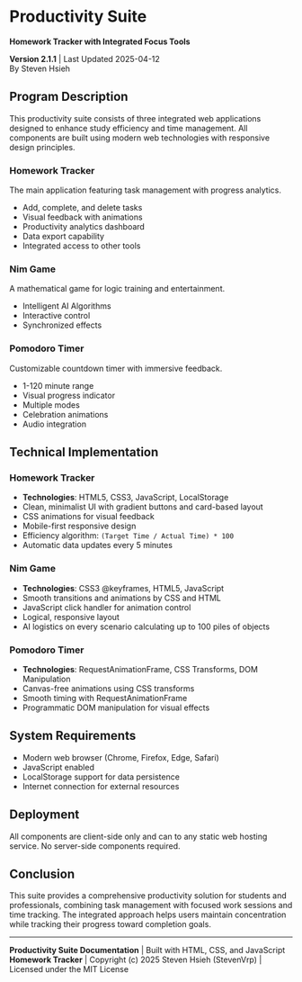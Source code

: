 # Productivity Suite  
​**​Homework Tracker with Integrated Focus Tools​**​  

​**​Version 2.1.1**​ | Last Updated 2025-04-12  
By Steven Hsieh  

## Program Description  
This productivity suite consists of three integrated web applications designed to enhance study efficiency and time management. All components are built using modern web technologies with responsive design principles.  

### Homework Tracker  
The main application featuring task management with progress analytics.  
- Add, complete, and delete tasks  
- Visual feedback with animations  
- Productivity analytics dashboard  
- Data export capability  
- Integrated access to other tools  

### Nim Game  
A mathematical game for logic training and entertainment.  
- Intelligent AI Algorithms  
- Interactive control  
- Synchronized effects  

### Pomodoro Timer  
Customizable countdown timer with immersive feedback.  
- 1-120 minute range  
- Visual progress indicator  
- Multiple modes  
- Celebration animations  
- Audio integration  

## Technical Implementation  
### Homework Tracker  
- ​**​Technologies​**​: HTML5, CSS3, JavaScript, LocalStorage  
- Clean, minimalist UI with gradient buttons and card-based layout  
- CSS animations for visual feedback  
- Mobile-first responsive design  
- Efficiency algorithm: `(Target Time / Actual Time) * 100`  
- Automatic data updates every 5 minutes  

### Nim Game  
- ​**​Technologies​**​: CSS3 @keyframes, HTML5, JavaScript  
- Smooth transitions and animations by CSS and HTML  
- JavaScript click handler for animation control  
- Logical, responsive layout  
- AI logistics on every scenario calculating up to 100 piles of objects  

### Pomodoro Timer  
- ​**​Technologies​**​: RequestAnimationFrame, CSS Transforms, DOM Manipulation  
- Canvas-free animations using CSS transforms  
- Smooth timing with RequestAnimationFrame  
- Programmatic DOM manipulation for visual effects  

## System Requirements  
- Modern web browser (Chrome, Firefox, Edge, Safari)  
- JavaScript enabled  
- LocalStorage support for data persistence  
- Internet connection for external resources  

## Deployment  
All components are client-side only and can to any static web hosting service. No server-side components required.  

## Conclusion  
This suite provides a comprehensive productivity solution for students and professionals, combining task management with focused work sessions and time tracking. The integrated approach helps users maintain concentration while tracking their progress toward completion goals.  

---  
​**​Productivity Suite Documentation​**​ | Built with HTML, CSS, and JavaScript  
​**​Homework Tracker​**​ | Copyright (c) 2025 Steven Hsieh (StevenVrp) | Licensed under the MIT License  
